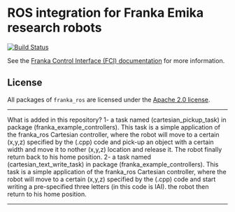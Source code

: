 # ROS integration for Franka Emika research robots

[![Build Status][travis-status]][travis]

See the [Franka Control Interface (FCI) documentation][fci-docs] for more information.

## License

All packages of `franka_ros` are licensed under the [Apache 2.0 license][apache-2.0].

[apache-2.0]: https://www.apache.org/licenses/LICENSE-2.0.html
[fci-docs]: https://frankaemika.github.io/docs
[travis-status]: https://travis-ci.org/frankaemika/franka_ros.svg?branch=kinetic-devel
[travis]: https://travis-ci.org/frankaemika/franka_ros
******************************************************************************************
What is added in this repository?
    1- a task named (cartesian_pickup_task) in package (franka_example_controllers).
       This task is a simple application of the franka_ros Cartesian controller, where the
       robot will move to a certain (x,y,z) specified by the (.cpp) code and pick-up an
       object with a certain width and move it to nother (x,y,z) location and release it.
       The robot finally return back to his home position.
    2- a task named (cartesian_text_write_task) in package (franka_example_controllers).
       This task is a simple application of the franka_ros Cartesian controller, where the
       robot will move to a certain (x,y,z) specified by the (.cpp) code and start writing 
       a pre-specified three letters (in this code is  IAI). the robot then return to his 
       home position.
 ******************************************************************************************

